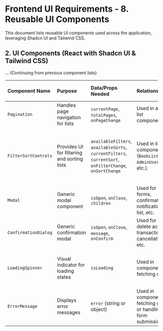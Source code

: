 # Frontend UI Requirements - 8. Reusable UI Components

This document lists reusable UI components used across the application, leveraging Shadcn UI and Tailwind CSS.

## 2. UI Components (React with Shadcn UI & Tailwind CSS)

... (Continuing from previous component lists)

| Component Name       | Purpose                                     | Data/Props Needed                                                                                       | Relationships                                                  | Shadcn UI / Tailwind Notes                                                            |
| :------------------- | :------------------------------------------ | :------------------------------------------------------------------------------------------------------ | :------------------------------------------------------------- | :------------------------------------------------------------------------------------ |
| `Pagination`         | Handles page navigation for lists           | `currentPage`, `totalPages`, `onPageChange`                                                             | Used in any list component.                                    | Use Shadcn `Pagination` component.                                                    |
| `FilterSortControls` | Provides UI for filtering and sorting lists | `availableFilters`, `availableSorts`, `currentFilters`, `currentSort`, `onFilterChange`, `onSortChange` | Used in list components (`BookList`, `AdminUserList`, etc.).   | Use Shadcn `Select`, `Checkbox`, `Button`, `Input` (for search). Style with Tailwind. |
| `Modal`              | Generic modal component                     | `isOpen`, `onClose`, `children`                                                                         | Used for forms, confirmations, notifications list, etc.        | Use Shadcn `Dialog` component.                                                        |
| `ConfirmationDialog` | Generic confirmation modal                  | `isOpen`, `onClose`, `message`, `onConfirm`                                                             | Used for delete actions, transaction cancellations, etc.       | Use Shadcn `AlertDialog` component.                                                   |
| `LoadingSpinner`     | Visual indicator for loading states         | `isLoading`                                                                                             | Used in components fetching data.                              | Use a simple spinner component styled with Tailwind.                                  |
| `ErrorMessage`       | Displays error messages                     | `error` (string or object)                                                                              | Used in components fetching data or handling form submissions. | Use a simple alert or text component styled with Tailwind.                            |
